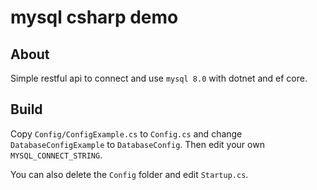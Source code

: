 # mysql csharp demo

## About

Simple restful api to connect and use `mysql 8.0` with dotnet and ef core.

## Build

Copy `Config/ConfigExample.cs` to `Config.cs` and change `DatabaseConfigExample` to `DatabaseConfig`. Then edit your own `MYSQL_CONNECT_STRING`.

You can also delete the `Config` folder and edit `Startup.cs`.
